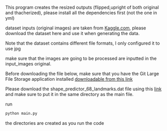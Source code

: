 This program creates the resized outputs (flipped,upright of both original and thacherized), please install all the dependencies first (not the one in yml)

dataset inputs (original images) are taken from [Kaggle.com](https://www.kaggle.com/datasets/ashwingupta3012/male-and-female-faces-dataset), please download the dataset here and use it when generating the data.

Note that the dataset contains different file formats, I only configured it to use jpg

make sure that the images are going to be processed are inputted in the input_images original.



Before downloading the file below, make sure that you have the Git Large File Storage application installed [downloadable from this link](https://git-lfs.com/)

Please download the shape_predictor_68_landmarks.dat file using this [link](https://github.com/italojs/facial-landmarks-recognition/blob/master/shape_predictor_68_face_landmarks.dat) and make sure to put it in the same directory as the main file.


run 

```Bash
python main.py
```

the directories are created as you run the code